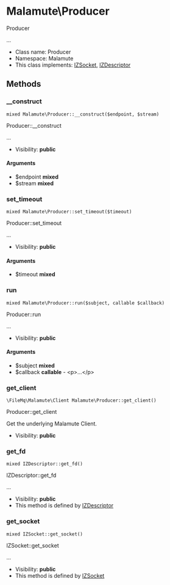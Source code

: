 Malamute\Producer
===============

Producer

...


* Class name: Producer
* Namespace: Malamute
* This class implements: [IZSocket](IZSocket.md), [IZDescriptor](IZDescriptor.md)






Methods
-------


### __construct

    mixed Malamute\Producer::__construct($endpoint, $stream)

Producer::__construct

...

* Visibility: **public**


#### Arguments
* $endpoint **mixed**
* $stream **mixed**



### set_timeout

    mixed Malamute\Producer::set_timeout($timeout)

Producer::set_timeout

...

* Visibility: **public**


#### Arguments
* $timeout **mixed**



### run

    mixed Malamute\Producer::run($subject, callable $callback)

Producer::run

...

* Visibility: **public**


#### Arguments
* $subject **mixed**
* $callback **callable** - &lt;p&gt;...&lt;/p&gt;



### get_client

    \FileMq\Malamute\Client Malamute\Producer::get_client()

Producer::get_client

Get the underlying Malamute Client.

* Visibility: **public**




### get_fd

    mixed IZDescriptor::get_fd()

IZDescriptor::get_fd

...

* Visibility: **public**
* This method is defined by [IZDescriptor](IZDescriptor.md)




### get_socket

    mixed IZSocket::get_socket()

IZSocket::get_socket

...

* Visibility: **public**
* This method is defined by [IZSocket](IZSocket.md)




